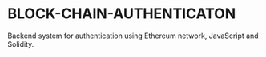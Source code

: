 # BLOCK-CHAIN-AUTHENTICATON
Backend system for authentication using Ethereum network, JavaScript and Solidity.
